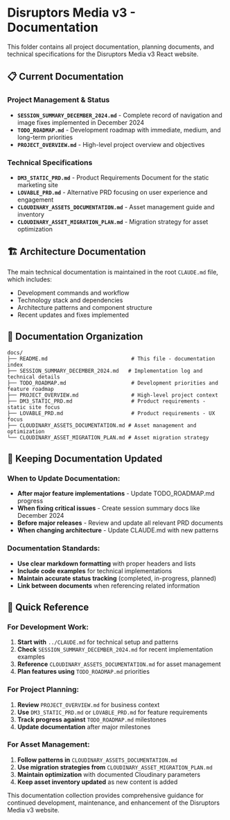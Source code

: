# Disruptors Media v3 - Documentation

This folder contains all project documentation, planning documents, and technical specifications for the Disruptors Media v3 React website.

## 📋 Current Documentation

### Project Management & Status
- **`SESSION_SUMMARY_DECEMBER_2024.md`** - Complete record of navigation and image fixes implemented in December 2024
- **`TODO_ROADMAP.md`** - Development roadmap with immediate, medium, and long-term priorities
- **`PROJECT_OVERVIEW.md`** - High-level project overview and objectives

### Technical Specifications
- **`DM3_STATIC_PRD.md`** - Product Requirements Document for the static marketing site
- **`LOVABLE_PRD.md`** - Alternative PRD focusing on user experience and engagement
- **`CLOUDINARY_ASSETS_DOCUMENTATION.md`** - Asset management guide and inventory
- **`CLOUDINARY_ASSET_MIGRATION_PLAN.md`** - Migration strategy for asset optimization

## 🏗️ Architecture Documentation

The main technical documentation is maintained in the root `CLAUDE.md` file, which includes:
- Development commands and workflow
- Technology stack and dependencies
- Architecture patterns and component structure
- Recent updates and fixes implemented

## 📁 Documentation Organization

```
docs/
├── README.md                           # This file - documentation index
├── SESSION_SUMMARY_DECEMBER_2024.md   # Implementation log and technical details
├── TODO_ROADMAP.md                     # Development priorities and feature roadmap
├── PROJECT_OVERVIEW.md                 # High-level project context
├── DM3_STATIC_PRD.md                   # Product requirements - static site focus
├── LOVABLE_PRD.md                      # Product requirements - UX focus
├── CLOUDINARY_ASSETS_DOCUMENTATION.md # Asset management and optimization
└── CLOUDINARY_ASSET_MIGRATION_PLAN.md # Asset migration strategy
```

## 🔄 Keeping Documentation Updated

### When to Update Documentation:
- **After major feature implementations** - Update TODO_ROADMAP.md progress
- **When fixing critical issues** - Create session summary docs like December 2024
- **Before major releases** - Review and update all relevant PRD documents
- **When changing architecture** - Update CLAUDE.md with new patterns

### Documentation Standards:
- **Use clear markdown formatting** with proper headers and lists
- **Include code examples** for technical implementations
- **Maintain accurate status tracking** (completed, in-progress, planned)
- **Link between documents** when referencing related information

## 📖 Quick Reference

### For Development Work:
1. **Start with** `../CLAUDE.md` for technical setup and patterns
2. **Check** `SESSION_SUMMARY_DECEMBER_2024.md` for recent implementation examples
3. **Reference** `CLOUDINARY_ASSETS_DOCUMENTATION.md` for asset management
4. **Plan features using** `TODO_ROADMAP.md` priorities

### For Project Planning:
1. **Review** `PROJECT_OVERVIEW.md` for business context
2. **Use** `DM3_STATIC_PRD.md` or `LOVABLE_PRD.md` for feature requirements  
3. **Track progress against** `TODO_ROADMAP.md` milestones
4. **Update documentation** after major milestones

### For Asset Management:
1. **Follow patterns in** `CLOUDINARY_ASSETS_DOCUMENTATION.md`
2. **Use migration strategies from** `CLOUDINARY_ASSET_MIGRATION_PLAN.md`
3. **Maintain optimization** with documented Cloudinary parameters
4. **Keep asset inventory updated** as new content is added

This documentation collection provides comprehensive guidance for continued development, maintenance, and enhancement of the Disruptors Media v3 website.